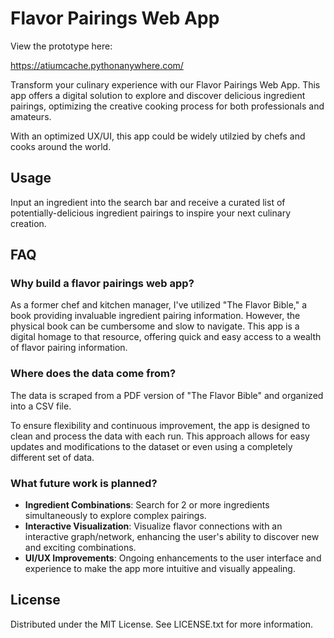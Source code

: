 # Flavor Pairings Web App

View the prototype here: 

https://atiumcache.pythonanywhere.com/

Transform your culinary experience with our Flavor Pairings Web App. This app offers a digital solution to explore and discover delicious ingredient pairings, optimizing the creative cooking process for both professionals and amateurs.

With an optimized UX/UI, this app could be widely utilzied by chefs and cooks around the world.

## Usage

Input an ingredient into the search bar and receive a curated list of potentially-delicious ingredient pairings to inspire your next culinary creation.

## FAQ

### Why build a flavor pairings web app?

As a former chef and kitchen manager, I've utilized "The Flavor Bible," a book providing invaluable ingredient pairing information. However, the physical book can be cumbersome and slow to navigate. This app is a digital homage to that resource, offering quick and easy access to a wealth of flavor pairing information.

### Where does the data come from?

The data is scraped from a PDF version of "The Flavor Bible" and organized into a CSV file.

To ensure flexibility and continuous improvement, the app is designed to clean and process the data with each run. This approach allows for easy updates and modifications to the dataset or even using a completely different set of data.

### What future work is planned?

- **Ingredient Combinations**: Search for 2 or more ingredients simultaneously to explore complex pairings.
- **Interactive Visualization**: Visualize flavor connections with an interactive graph/network, enhancing the user's ability to discover new and exciting combinations.
- **UI/UX Improvements**: Ongoing enhancements to the user interface and experience to make the app more intuitive and visually appealing.

## License
Distributed under the MIT License. See LICENSE.txt for more information.

